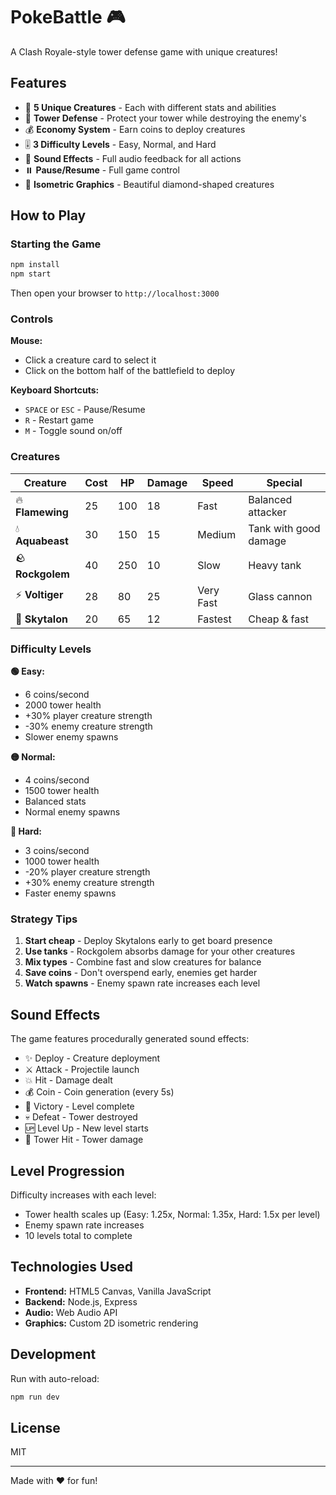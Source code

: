 # PokeBattle 🎮

A Clash Royale-style tower defense game with unique creatures!

## Features

- 🎯 **5 Unique Creatures** - Each with different stats and abilities
- 🏰 **Tower Defense** - Protect your tower while destroying the enemy's
- 💰 **Economy System** - Earn coins to deploy creatures
- 🎚️ **3 Difficulty Levels** - Easy, Normal, and Hard
- 🎵 **Sound Effects** - Full audio feedback for all actions
- ⏸️ **Pause/Resume** - Full game control
- 🎨 **Isometric Graphics** - Beautiful diamond-shaped creatures

## How to Play

### Starting the Game
```bash
npm install
npm start
```

Then open your browser to `http://localhost:3000`

### Controls

**Mouse:**
- Click a creature card to select it
- Click on the bottom half of the battlefield to deploy

**Keyboard Shortcuts:**
- `SPACE` or `ESC` - Pause/Resume
- `R` - Restart game
- `M` - Toggle sound on/off

### Creatures

| Creature | Cost | HP | Damage | Speed | Special |
|----------|------|----|----|-------|---------|
| 🔥 **Flamewing** | 25 | 100 | 18 | Fast | Balanced attacker |
| 💧 **Aquabeast** | 30 | 150 | 15 | Medium | Tank with good damage |
| 🪨 **Rockgolem** | 40 | 250 | 10 | Slow | Heavy tank |
| ⚡ **Voltiger** | 28 | 80 | 25 | Very Fast | Glass cannon |
| 💨 **Skytalon** | 20 | 65 | 12 | Fastest | Cheap & fast |

### Difficulty Levels

**🟢 Easy:**
- 6 coins/second
- 2000 tower health
- +30% player creature strength
- -30% enemy creature strength
- Slower enemy spawns

**🟡 Normal:**
- 4 coins/second
- 1500 tower health
- Balanced stats
- Normal enemy spawns

**🔴 Hard:**
- 3 coins/second
- 1000 tower health
- -20% player creature strength
- +30% enemy creature strength
- Faster enemy spawns

### Strategy Tips

1. **Start cheap** - Deploy Skytalons early to get board presence
2. **Use tanks** - Rockgolem absorbs damage for your other creatures
3. **Mix types** - Combine fast and slow creatures for balance
4. **Save coins** - Don't overspend early, enemies get harder
5. **Watch spawns** - Enemy spawn rate increases each level

## Sound Effects

The game features procedurally generated sound effects:
- ✨ Deploy - Creature deployment
- ⚔️ Attack - Projectile launch
- 💥 Hit - Damage dealt
- 💰 Coin - Coin generation (every 5s)
- 🎉 Victory - Level complete
- 💀 Defeat - Tower destroyed
- 🆙 Level Up - New level starts
- 🏰 Tower Hit - Tower damage

## Level Progression

Difficulty increases with each level:
- Tower health scales up (Easy: 1.25x, Normal: 1.35x, Hard: 1.5x per level)
- Enemy spawn rate increases
- 10 levels total to complete

## Technologies Used

- **Frontend:** HTML5 Canvas, Vanilla JavaScript
- **Backend:** Node.js, Express
- **Audio:** Web Audio API
- **Graphics:** Custom 2D isometric rendering

## Development

Run with auto-reload:
```bash
npm run dev
```

## License

MIT

---

Made with ❤️ for fun!
